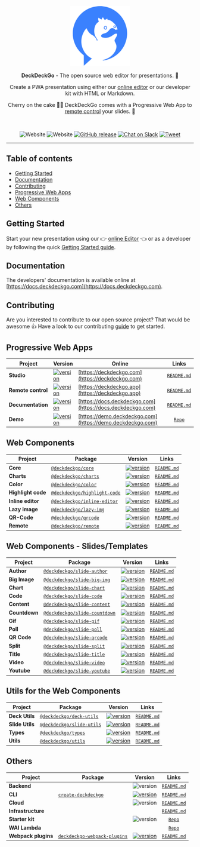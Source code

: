 <div align="center">
  <a href="https://deckdeckgo.com"><img src="studio/src/assets/img/deckdeckgo-logo.svg" alt="DeckDeckGo logo" height="160"></a>
  
  <br/>
  
  <p><strong>DeckDeckGo</strong> - The open source web editor for presentations. 🚀</p>
  
  <p>Create a PWA presentation using either our <a href="https://deckdeckgo.com">online editor</a> or our developer kit with HTML or Markdown.</p>
  
  <p>Cherry on the cake 🍒🎂 DeckDeckGo comes with a Progressive Web App to <a href="https://deckdeckgo.app">remote control</a> your slides. 📱</p>
  
  <br/>
  
  ![Website](https://img.shields.io/website?label=Editor&url=https%3A%2F%2Fdeckdeckgo.com)
  ![Website](https://img.shields.io/website?label=Remotre%20control&url=https%3A%2F%2Fdeckdeckgo.app)
  [![GitHub release](https://img.shields.io/github/release/deckgo/deckdeckgo/all?logo=GitHub)](https://github.com/deckgo/deckdeckgo/releases/latest)
  [![Chat on Slack](https://img.shields.io/badge/chat-Slack-EBB424?logo=Slack)](https://join.slack.com/t/deckdeckgo/shared_invite/enQtNzM0NjMwOTc3NTI0LTBlNmFhODNhYmRkMWUxZmU4ZTQ2MDJiNjlmYWZiODNjMDU5OGRjYThlZmZjMTc5YmQ3MzUzMDlhMzk0ZDgzMDY)
  [![Tweet](https://img.shields.io/twitter/url?url=https%3A%2F%2Fdeckdeckgo.com)](https://twitter.com/intent/tweet?url=https%3A%2F%2Fdeckdeckgo.com&text=DeckDeckGo%20-%20The%20web%20open%20source%20editor%20for%20presentations%20%F0%9F%9A%80%20%40deckdeckgo)
</div>

---

## Table of contents

- [Getting Started](#getting-started)
- [Documentation](#documentation)
- [Contributing](#contributing)
- [Progressive Web Apps](#progressive-web-apps)
- [Web Components](#web-components)
- [Others](#others)
 
## Getting Started

Start your new presentation using our 👉 [online Editor](https://deckdeckgo.com) 👈 or as a developer by following the quick  [Getting Started guide](https://docs.deckdeckgo.com/docs).

## Documentation

The developers' documentation is available online at [https://docs.deckdeckgo.com](https://docs.deckdeckgo.com).

## Contributing

Are you interested to contribute to our open source project? That would be awesome 👍 Have a look to our contributing [guide](CONTRIBUTING.md) to get started.

## Progressive Web Apps

| Project | Version | Online | Links |
| ------- | ------- | ------- |:-----:|
| **Studio** | [![version](https://img.shields.io/static/v1.svg?label=production&message=v1.0.0-beta.8&color=success)](https://deckdeckgo.com)| [https://deckdeckgo.com](https://deckdeckgo.com) | [`README.md`](studio/README.md)
| **Remote control** | [![version](https://img.shields.io/static/v1.svg?label=production&message=v1.0.0-rc.2&color=success)](https://deckdeckgo.app) | [https://deckdeckgo.app](https://deckdeckgo.app) | [`README.md`](remote/README.md)
| **Documentation** | [![version](https://img.shields.io/static/v1.svg?label=production&message=v1.0.0-rc.7&color=success)](https://docs.deckdeckgo.com) | [https://docs.deckdeckgo.com](https://docs.deckdeckgo.com) | [`README.md`](docs/README.md)
| **Demo** | [![version](https://img.shields.io/static/v1.svg?label=production&message=v1.0.0-rc.3&color=success)](https://demo.deckdeckgo.com) | [https://demo.deckdeckgo.com](https://demo.deckdeckgo.com) | [`Repo`](https://github.com/deckgo/deckdeckgo-demo/)

## Web Components

| Project | Package | Version | Links |
| ------- | ------- | ------- |:-----:|
| **Core** | [`@deckdeckgo/core`](https://www.npmjs.com/package/@deckdeckgo/core) | [![version](https://img.shields.io/npm/v/@deckdeckgo/core/latest.svg?color=success)](https://www.npmjs.com/package/@deckdeckgo/core) | [`README.md`](webcomponents/core/README.md)
| **Charts** | [`@deckdeckgo/charts`](https://www.npmjs.com/package/@deckdeckgo/charts) | [![version](https://img.shields.io/npm/v/@deckdeckgo/charts/latest.svg?color=success)](https://www.npmjs.com/package/@deckdeckgo/charts) | [`README.md`](webcomponents/charts/README.md)
| **Color** | [`@deckdeckgo/color`](https://www.npmjs.com/package/@deckdeckgo/color) | [![version](https://img.shields.io/npm/v/@deckdeckgo/color/latest.svg?color=success)](https://www.npmjs.com/package/@deckdeckgo/color) | [`README.md`](webcomponents/color/README.md)
| **Highlight code** | [`@deckdeckgo/highlight-code`](https://www.npmjs.com/package/@deckdeckgo/highlight-code) | [![version](https://img.shields.io/npm/v/@deckdeckgo/highlight-code/latest.svg?color=success)](https://www.npmjs.com/package/@deckdeckgo/highlight-code) | [`README.md`](webcomponents/highlight-code/README.md)
| **Inline editor** | [`@deckdeckgo/inline-editor`](https://www.npmjs.com/package/@deckdeckgo/inline-editor) | [![version](https://img.shields.io/npm/v/@deckdeckgo/inline-editor/latest.svg?color=success)](https://www.npmjs.com/package/@deckdeckgo/inline-editor) | [`README.md`](webcomponents/inline-editor/README.md)
| **Lazy image** | [`@deckdeckgo/lazy-img`](https://www.npmjs.com/package/@deckdeckgo/lazy-img) | [![version](https://img.shields.io/npm/v/@deckdeckgo/lazy-img/latest.svg?color=success)](https://www.npmjs.com/package/@deckdeckgo/lazy-img) | [`README.md`](webcomponents/lazy-img/README.md)
| **QR-Code** | [`@deckdeckgo/qrcode`](https://www.npmjs.com/package/@deckdeckgo/qrcode) | [![version](https://img.shields.io/npm/v/@deckdeckgo/qrcode/latest.svg?color=success)](https://www.npmjs.com/package/@deckdeckgo/qrcode) | [`README.md`](webcomponents/qrcode/README.md)
| **Remote** | [`@deckdeckgo/remote`](https://www.npmjs.com/package/@deckdeckgo/remote) | [![version](https://img.shields.io/npm/v/@deckdeckgo/remote/latest.svg?color=success)](https://www.npmjs.com/package/@deckdeckgo/remote) | [`README.md`](webcomponents/remote/README.md)

## Web Components - Slides/Templates

| Project | Package | Version | Links |
| ------- | ------- | ------- |:-----:|
| **Author** | [`@deckdeckgo/slide-author`](https://www.npmjs.com/package/@deckdeckgo/slide-author) | [![version](https://img.shields.io/npm/v/@deckdeckgo/slide-author/latest.svg?color=success)](https://www.npmjs.com/package/@deckdeckgo/slide-author) | [`README.md`](webcomponents/slides/author/README.md)
| **Big Image** | [`@deckdeckgo/slide-big-img`](https://www.npmjs.com/package/@deckdeckgo/slide-big-img) | [![version](https://img.shields.io/npm/v/@deckdeckgo/slide-big-img/latest.svg?color=success)](https://www.npmjs.com/package/@deckdeckgo/slide-big-img) | [`README.md`](webcomponents/slides/big-img/README.md)
| **Chart** | [`@deckdeckgo/slide-chart`](https://www.npmjs.com/package/@deckdeckgo/slide-chart) | [![version](https://img.shields.io/npm/v/@deckdeckgo/slide-chart/latest.svg?color=success)](https://www.npmjs.com/package/@deckdeckgo/slide-chart) | [`README.md`](webcomponents/slides/chart/README.md)
| **Code** | [`@deckdeckgo/slide-code`](https://www.npmjs.com/package/@deckdeckgo/slide-code) | [![version](https://img.shields.io/npm/v/@deckdeckgo/slide-code/latest.svg?color=success)](https://www.npmjs.com/package/@deckdeckgo/slide-code) | [`README.md`](webcomponents/slides/code/README.md)
| **Content** | [`@deckdeckgo/slide-content`](https://www.npmjs.com/package/@deckdeckgo/slide-content) | [![version](https://img.shields.io/npm/v/@deckdeckgo/slide-content/latest.svg?color=success)](https://www.npmjs.com/package/@deckdeckgo/slide-content) | [`README.md`](webcomponents/slides/content/README.md)
| **Countdown** | [`@deckdeckgo/slide-countdown`](https://www.npmjs.com/package/@deckdeckgo/slide-countdown) | [![version](https://img.shields.io/npm/v/@deckdeckgo/slide-countdown/latest.svg?color=success)](https://www.npmjs.com/package/@deckdeckgo/slide-countdown) | [`README.md`](webcomponents/slides/countdown/README.md)
| **Gif** | [`@deckdeckgo/slide-gif`](https://www.npmjs.com/package/@deckdeckgo/slide-gif) | [![version](https://img.shields.io/npm/v/@deckdeckgo/slide-gif/latest.svg?color=success)](https://www.npmjs.com/package/@deckdeckgo/slide-gif) | [`README.md`](webcomponents/slides/gif/README.md)
| **Poll** | [`@deckdeckgo/slide-poll`](https://www.npmjs.com/package/@deckdeckgo/slide-poll) | [![version](https://img.shields.io/npm/v/@deckdeckgo/slide-poll/latest.svg?color=success)](https://www.npmjs.com/package/@deckdeckgo/slide-poll) | [`README.md`](webcomponents/slides/poll/README.md)
| **QR Code** | [`@deckdeckgo/slide-qrcode`](https://www.npmjs.com/package/@deckdeckgo/slide-qrcode) | [![version](https://img.shields.io/npm/v/@deckdeckgo/slide-qrcode/latest.svg?color=success)](https://www.npmjs.com/package/@deckdeckgo/slide-qrcode) | [`README.md`](webcomponents/slides/qrcode/README.md)
| **Split** | [`@deckdeckgo/slide-split`](https://www.npmjs.com/package/@deckdeckgo/slide-split) | [![version](https://img.shields.io/npm/v/@deckdeckgo/slide-split/latest.svg?color=success)](https://www.npmjs.com/package/@deckdeckgo/slide-split) | [`README.md`](webcomponents/slides/split/README.md)
| **Title** | [`@deckdeckgo/slide-title`](https://www.npmjs.com/package/@deckdeckgo/slide-title) | [![version](https://img.shields.io/npm/v/@deckdeckgo/slide-title/latest.svg?color=success)](https://www.npmjs.com/package/@deckdeckgo/slide-title) | [`README.md`](webcomponents/slides/title/README.md)
| **Video** | [`@deckdeckgo/slide-video`](https://www.npmjs.com/package/@deckdeckgo/slide-video) | [![version](https://img.shields.io/npm/v/@deckdeckgo/slide-video/latest.svg?color=success)](https://www.npmjs.com/package/@deckdeckgo/slide-video) | [`README.md`](webcomponents/slides/video/README.md)
| **Youtube** | [`@deckdeckgo/slide-youtube`](https://www.npmjs.com/package/@deckdeckgo/slide-youtube) | [![version](https://img.shields.io/npm/v/@deckdeckgo/slide-youtube/latest.svg?color=success)](https://www.npmjs.com/package/@deckdeckgo/slide-youtube) | [`README.md`](webcomponents/slides/youtube/README.md)

## Utils for the Web Components

| Project | Package | Version | Links |
| ------- | ------- | ------- |:-----:|
| **Deck Utils** | [`@deckdeckgo/deck-utils`](https://www.npmjs.com/package/@deckdeckgo/deck-utils) | [![version](https://img.shields.io/npm/v/@deckdeckgo/deck-utils/latest.svg?color=success)](https://www.npmjs.com/package/@deckdeckgo/deck-utils) | [`README.md`](utils/deck/README.md)
| **Slide Utils** | [`@deckdeckgo/slide-utils`](https://www.npmjs.com/package/@deckdeckgo/slide-utils) | [![version](https://img.shields.io/npm/v/@deckdeckgo/slide-utils/latest.svg?color=success)](https://www.npmjs.com/package/@deckdeckgo/slide-utils) | [`README.md`](utils/slide/README.md)
| **Types** | [`@deckdeckgo/types`](https://www.npmjs.com/package/@deckdeckgo/types) | [![version](https://img.shields.io/npm/v/@deckdeckgo/types/latest.svg?color=success)](https://www.npmjs.com/package/@deckdeckgo/types) | [`README.md`](utils/types/README.md)
| **Utils** | [`@deckdeckgo/utils`](https://www.npmjs.com/package/@deckdeckgo/utils) | [![version](https://img.shields.io/npm/v/@deckdeckgo/utils/latest.svg?color=success)](https://www.npmjs.com/package/@deckdeckgo/utils) | [`README.md`](utils/utils/README.md)

## Others
| Project | Package | Version | Links |
| ------- | ------- | ------- |:-----:|
| **Backend** | | ![version](https://img.shields.io/static/v1.svg?label=version&message=v1.0.0-rc.1&color=success) | [`README.md`](backend/README.md)
| **CLI** | [`create-deckdeckgo`](https://www.npmjs.com/package/create-deckdeckgo) | [![version](https://img.shields.io/npm/v/create-deckdeckgo/latest.svg?color=success)](https://www.npmjs.com/package/create-deckdeckgo) | [`README.md`](cli/README.md)
| **Cloud** | | ![version](https://img.shields.io/static/v1.svg?label=production&message=v1.0.0-rc.2&color=success) | [`README.md`](cloud/README.md)
| **Infrastructure** | | | [`README.md`](infra/README.md)
| **Starter kit** | | ![version](https://img.shields.io/static/v1.svg?label=version&message=v1.0.0-rc.5&color=success) | [`Repo`](http://github.com/deckgo/deckdeckgo-starter/)
| **WAI Lambda** | | | [`Repo`](https://github.com/deckgo/wai-lambda)
| **Webpack plugins** | [`deckdeckgo-webpack-plugins`](https://www.npmjs.com/package/deckdeckgo-webpack-plugins) | [![version](https://img.shields.io/npm/v/deckdeckgo-webpack-plugins/latest.svg?color=success)](https://www.npmjs.com/package/deckdeckgo-webpack-plugins) | [`README.md`](webpack/README.md) 

[DeckDeckGo]: https://deckdeckgo.com

